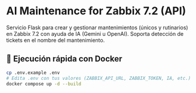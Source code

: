 # AI Maintenance for Zabbix 7.2 (API)

Servicio Flask para crear y gestionar mantenimientos (únicos y rutinarios) en Zabbix 7.2 con ayuda de IA (Gemini u OpenAI). Soporta detección de tickets en el nombre del mantenimiento.

## 🚀 Ejecución rápida con Docker
```bash
cp .env.example .env
# Edita .env con tus valores (ZABBIX_API_URL, ZABBIX_TOKEN, IA, etc.)
docker compose up -d --build
